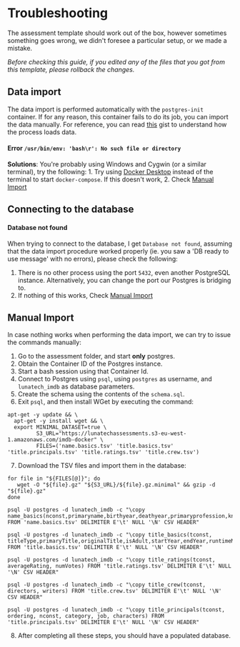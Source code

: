 # Troubleshooting
The assessment template should work out of the box, however sometimes something goes wrong, we didn't foresee a particular setup, or we made a mistake.

*Before checking this guide, if you edited any of the files that you got from this template, please rollback the changes.*

## Data import

The data import is performed automatically with the `postgres-init` container. If
for any reason, this container fails to do its job, you can import the data manually.
For reference, you can read [this](https://gist.github.com/nMoncho/7e9d7e6c00ddc28c9f32ae9c50da75dc) 
gist to understand how the process loads data.

#### Error `/usr/bin/env: 'bash\r': No such file or directory`
**Solutions**: You're probably using Windows and Cygwin (or a similar terminal), try the following:
    1. Try using [Docker Desktop](https://www.docker.com/products/docker-desktop) instead of the terminal to start `docker-compose`. If this doesn't work,
    2. Check [Manual Import](##-Manual-Import)

## Connecting to the database
#### Database not found
When trying to connect to the database, I get `Database not found`, assuming that the data import procedure worked properly (ie. you saw a 'DB ready to use message' with no errors), please check the following:
1. There is no other process using the port `5432`, even another PostgreSQL instance. Alternatively, you can change the port our Postgres is bridging to.
2. If nothing of this works, Check [Manual Import](##-Manual-Import)

## Manual Import
In case nothing works when performing the data import, we can try to issue the commands manually:
1. Go to the assessment folder, and start **only** postgres.
2. Obtain the Container ID of the Postgres instance.
3. Start a bash session using that Container Id.
4. Connect to Postgres using `psql`, using `postgres` as username, and `lunatech_imdb` as database parameters.
5. Create the schema using the contents of the `schema.sql`.
6. Exit `psql`, and then install WGet by executing the command:
```
apt-get -y update && \
  apt-get -y install wget && \
  export MINIMAL_DATASET=true \
         S3_URL="https://lunatechassessments.s3-eu-west-1.amazonaws.com/imdb-docker" \
         FILES=('name.basics.tsv' 'title.basics.tsv' 'title.principals.tsv' 'title.ratings.tsv' 'title.crew.tsv')
```

7. Download the TSV files and import them in the database:
```
for file in "${FILES[@]}"; do
   wget -O "${file}.gz" "${S3_URL}/${file}.gz.minimal" && gzip -d "${file}.gz"
done

psql -U postgres -d lunatech_imdb -c "\copy name_basics(nconst,primaryname,birthyear,deathyear,primaryprofession,knownfortitles) FROM 'name.basics.tsv' DELIMITER E'\t' NULL '\N' CSV HEADER"

psql -U postgres -d lunatech_imdb -c "\copy title_basics(tconst, titleType,primaryTitle,originalTitle,isAdult,startYear,endYear,runtimeMinutes,genres) FROM 'title.basics.tsv' DELIMITER E'\t' NULL '\N' CSV HEADER"

psql -U postgres -d lunatech_imdb -c "\copy title_ratings(tconst, averageRating, numVotes) FROM 'title.ratings.tsv' DELIMITER E'\t' NULL '\N' CSV HEADER"

psql -U postgres -d lunatech_imdb -c "\copy title_crew(tconst, directors, writers) FROM 'title.crew.tsv' DELIMITER E'\t' NULL '\N' CSV HEADER"

psql -U postgres -d lunatech_imdb -c "\copy title_principals(tconst, ordering, nconst, category, job, characters) FROM 'title.principals.tsv' DELIMITER E'\t' NULL '\N' CSV HEADER"
```
8. After completing all these steps, you should have a populated database.
